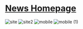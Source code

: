 # <a href="https://joaomenes.github.io/News-Homepage/">News Homepage</a>

![site](https://user-images.githubusercontent.com/76728281/207344349-6a3e5470-ea95-46ad-8269-db7c1761fe10.jpg)
![site2](https://user-images.githubusercontent.com/76728281/207344378-9f73f18e-ed4f-4420-b5c9-574cf7761d7e.jpg)
![mobile](https://user-images.githubusercontent.com/76728281/207344448-7e77a8aa-e685-4d6f-b61c-a12990ac52d1.png)
![mobile (1)](https://user-images.githubusercontent.com/76728281/207344469-d49021f5-b138-4f1f-a2e4-c55f964d827b.png)
